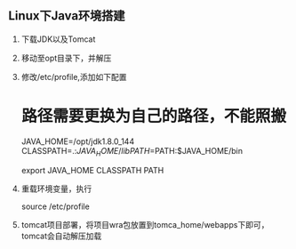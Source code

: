 ## Linux下Java环境搭建

1. 下载JDK以及Tomcat
2. 移动至opt目录下，并解压
3. 修改/etc/profile,添加如下配置

    # 路径需要更换为自己的路径，不能照搬
    JAVA_HOME=/opt/jdk1.8.0_144 
    CLASSPATH=.:$JAVA_HOME/lib
    PATH=$PATH:$JAVA_HOME/bin

    export JAVA_HOME CLASSPATH PATH

4. 重载环境变量，执行

    source /etc/profile

5. tomcat项目部署，将项目wra包放置到tomca_home/webapps下即可，tomcat会自动解压加载
